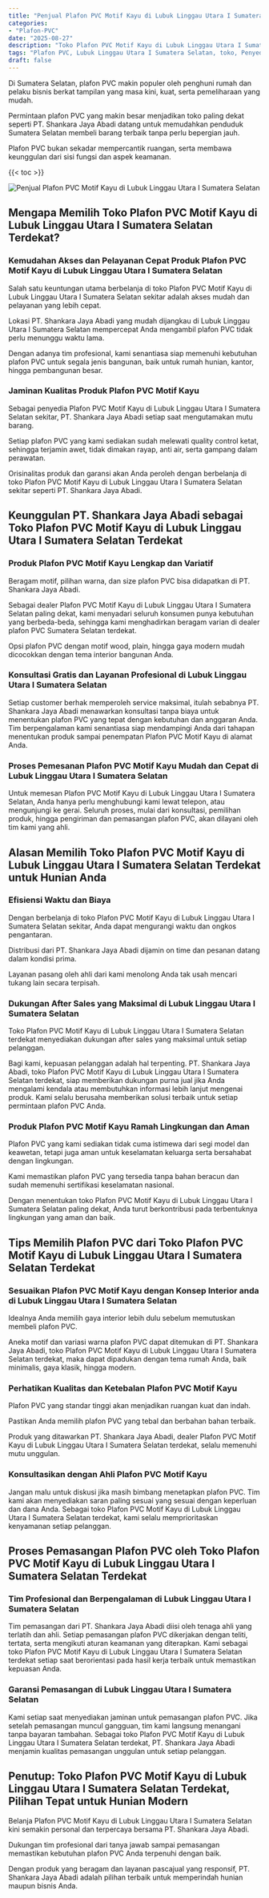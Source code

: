 ```yaml
---
title: "Penjual Plafon PVC Motif Kayu di Lubuk Linggau Utara I Sumatera Selatan"
categories: 
- "Plafon-PVC"
date: "2025-08-27"
description: "Toko Plafon PVC Motif Kayu di Lubuk Linggau Utara I Sumatera Selatan bagi tempat tinggal, kantor, dan ritel. Plafon berkualitas, beragam motif, warna elegan, dengan servis instalasi oleh tim berpengalaman serta garansi resmi!|Jasa penjualan Plafon PVC Motif Kayu di Lubuk Linggau Utara I Sumatera Selatan untuk kebutuhan hunian, perkantoran, maupun ritel, dengan produk terbaik dan pemasangan oleh tim ahli serta jaminan resmi.|Pilihan Plafon PVC Motif Kayu di Lubuk Linggau Utara I Sumatera Selatan yang andal bagi rumah, kantor, dan ritel, dengan material unggulan dan penempatan dikerjakan oleh tim berpengalaman dan jaminan resmi.|Distribusi Plafon PVC Motif Kayu di Lubuk Linggau Utara I Sumatera Selatan untuk rumah, office, serta ritel, beserta produk unggulan dan instalasi dikerjakan oleh tenaga ahli ahli, lengkap beserta jaminan resmi.}"
tags: "Plafon PVC, Lubuk Linggau Utara I Sumatera Selatan, toko, Penyedia, distributor"
draft: false
---
```


Di Sumatera Selatan, plafon PVC makin populer oleh penghuni rumah dan pelaku bisnis berkat tampilan yang masa kini, kuat, serta pemeliharaan yang mudah.

Permintaan plafon PVC yang makin besar menjadikan toko paling dekat seperti PT. Shankara Jaya Abadi datang untuk memudahkan penduduk Sumatera Selatan membeli barang terbaik tanpa perlu bepergian jauh.

Plafon PVC bukan sekadar mempercantik ruangan, serta membawa keunggulan dari sisi fungsi dan aspek keamanan.

{{< toc >}}

![Penjual Plafon PVC Motif Kayu di Lubuk Linggau Utara I Sumatera Selatan](/images/Plafon-PVC/Penjual-Plafon-PVC-Motif-Kayu-di-Lubuk-Linggau-Utara-I-Sumatera-Selatan.png)


## Mengapa Memilih Toko Plafon PVC Motif Kayu di Lubuk Linggau Utara I Sumatera Selatan Terdekat?

### Kemudahan Akses dan Pelayanan Cepat Produk Plafon PVC Motif Kayu di Lubuk Linggau Utara I Sumatera Selatan

Salah satu keuntungan utama berbelanja di toko Plafon PVC Motif Kayu di Lubuk Linggau Utara I Sumatera Selatan sekitar adalah akses mudah dan pelayanan yang lebih cepat.

Lokasi PT. Shankara Jaya Abadi yang mudah dijangkau di Lubuk Linggau Utara I Sumatera Selatan mempercepat Anda mengambil plafon PVC tidak perlu menunggu waktu lama.

Dengan adanya tim profesional, kami senantiasa siap memenuhi kebutuhan plafon PVC untuk segala jenis bangunan, baik untuk rumah hunian, kantor, hingga pembangunan besar.

### Jaminan Kualitas Produk Plafon PVC Motif Kayu

Sebagai penyedia Plafon PVC Motif Kayu di Lubuk Linggau Utara I Sumatera Selatan sekitar, PT. Shankara Jaya Abadi setiap saat mengutamakan mutu barang.

Setiap plafon PVC yang kami sediakan sudah melewati quality control ketat, sehingga terjamin awet, tidak dimakan rayap, anti air, serta gampang dalam perawatan.

Orisinalitas produk dan garansi akan Anda peroleh dengan berbelanja di toko Plafon PVC Motif Kayu di Lubuk Linggau Utara I Sumatera Selatan sekitar seperti PT. Shankara Jaya Abadi.

## Keunggulan PT. Shankara Jaya Abadi sebagai Toko Plafon PVC Motif Kayu di Lubuk Linggau Utara I Sumatera Selatan Terdekat

### Produk Plafon PVC Motif Kayu Lengkap dan Variatif

Beragam motif, pilihan warna, dan size plafon PVC bisa didapatkan di PT. Shankara Jaya Abadi.

Sebagai dealer Plafon PVC Motif Kayu di Lubuk Linggau Utara I Sumatera Selatan paling dekat, kami menyadari seluruh konsumen punya kebutuhan yang berbeda-beda, sehingga kami menghadirkan beragam varian di dealer plafon PVC Sumatera Selatan terdekat.

Opsi plafon PVC dengan motif wood, plain, hingga gaya modern mudah dicocokkan dengan tema interior bangunan Anda.

### Konsultasi Gratis dan Layanan Profesional di Lubuk Linggau Utara I Sumatera Selatan

Setiap customer berhak memperoleh service maksimal, itulah sebabnya PT. Shankara Jaya Abadi menawarkan konsultasi tanpa biaya untuk menentukan plafon PVC yang tepat dengan kebutuhan dan anggaran Anda. Tim berpengalaman kami senantiasa siap mendampingi Anda dari tahapan menentukan produk sampai penempatan Plafon PVC Motif Kayu di alamat Anda.

### Proses Pemesanan Plafon PVC Motif Kayu Mudah dan Cepat di Lubuk Linggau Utara I Sumatera Selatan

Untuk memesan Plafon PVC Motif Kayu di Lubuk Linggau Utara I Sumatera Selatan, Anda hanya perlu menghubungi kami lewat telepon, atau mengunjungi ke gerai. Seluruh proses, mulai dari konsultasi, pemilihan produk, hingga pengiriman dan pemasangan plafon PVC, akan dilayani oleh tim kami yang ahli.

## Alasan Memilih Toko Plafon PVC Motif Kayu di Lubuk Linggau Utara I Sumatera Selatan Terdekat untuk Hunian Anda

### Efisiensi Waktu dan Biaya

Dengan berbelanja di toko Plafon PVC Motif Kayu di Lubuk Linggau Utara I Sumatera Selatan sekitar, Anda dapat mengurangi waktu dan ongkos pengantaran.

Distribusi dari PT. Shankara Jaya Abadi dijamin on time dan pesanan datang dalam kondisi prima.

Layanan pasang oleh ahli dari kami menolong Anda tak usah mencari tukang lain secara terpisah.

### Dukungan After Sales yang Maksimal di Lubuk Linggau Utara I Sumatera Selatan

Toko Plafon PVC Motif Kayu di Lubuk Linggau Utara I Sumatera Selatan terdekat menyediakan dukungan after sales yang maksimal untuk setiap pelanggan.

Bagi kami, kepuasan pelanggan adalah hal terpenting. PT. Shankara Jaya Abadi, toko Plafon PVC Motif Kayu di Lubuk Linggau Utara I Sumatera Selatan terdekat, siap memberikan dukungan purna jual jika Anda mengalami kendala atau membutuhkan informasi lebih lanjut mengenai produk. Kami selalu berusaha memberikan solusi terbaik untuk setiap permintaan plafon PVC Anda.

### Produk Plafon PVC Motif Kayu Ramah Lingkungan dan Aman

Plafon PVC yang kami sediakan tidak cuma istimewa dari segi model dan keawetan, tetapi juga aman untuk keselamatan keluarga serta bersahabat dengan lingkungan.

Kami memastikan plafon PVC yang tersedia tanpa bahan beracun dan sudah memenuhi sertifikasi keselamatan nasional.

Dengan menentukan toko Plafon PVC Motif Kayu di Lubuk Linggau Utara I Sumatera Selatan paling dekat, Anda turut berkontribusi pada terbentuknya lingkungan yang aman dan baik.

## Tips Memilih Plafon PVC dari Toko Plafon PVC Motif Kayu di Lubuk Linggau Utara I Sumatera Selatan Terdekat

### Sesuaikan Plafon PVC Motif Kayu dengan Konsep Interior anda di Lubuk Linggau Utara I Sumatera Selatan

Idealnya Anda memilih gaya interior lebih dulu sebelum memutuskan membeli plafon PVC.

Aneka motif dan variasi warna plafon PVC dapat ditemukan di PT. Shankara Jaya Abadi, toko Plafon PVC Motif Kayu di Lubuk Linggau Utara I Sumatera Selatan terdekat, maka dapat dipadukan dengan tema rumah Anda, baik minimalis, gaya klasik, hingga modern.

### Perhatikan Kualitas dan Ketebalan Plafon PVC Motif Kayu

Plafon PVC yang standar tinggi akan menjadikan ruangan kuat dan indah.

Pastikan Anda memilih plafon PVC yang tebal dan berbahan bahan terbaik.

Produk yang ditawarkan PT. Shankara Jaya Abadi, dealer Plafon PVC Motif Kayu di Lubuk Linggau Utara I Sumatera Selatan terdekat, selalu memenuhi mutu unggulan.

### Konsultasikan dengan Ahli Plafon PVC Motif Kayu

Jangan malu untuk diskusi jika masih bimbang menetapkan plafon PVC. Tim kami akan menyediakan saran paling sesuai yang sesuai dengan keperluan dan dana Anda. Sebagai toko Plafon PVC Motif Kayu di Lubuk Linggau Utara I Sumatera Selatan terdekat, kami selalu memprioritaskan kenyamanan setiap pelanggan.

## Proses Pemasangan Plafon PVC oleh Toko Plafon PVC Motif Kayu di Lubuk Linggau Utara I Sumatera Selatan Terdekat

### Tim Profesional dan Berpengalaman di Lubuk Linggau Utara I Sumatera Selatan

Tim pemasangan dari PT. Shankara Jaya Abadi diisi oleh tenaga ahli yang terlatih dan ahli. Setiap pemasangan plafon PVC dikerjakan dengan teliti, tertata, serta mengikuti aturan keamanan yang diterapkan. Kami sebagai toko Plafon PVC Motif Kayu di Lubuk Linggau Utara I Sumatera Selatan terdekat setiap saat berorientasi pada hasil kerja terbaik untuk memastikan kepuasan Anda.

### Garansi Pemasangan di Lubuk Linggau Utara I Sumatera Selatan

Kami setiap saat menyediakan jaminan untuk pemasangan plafon PVC. Jika setelah pemasangan muncul gangguan, tim kami langsung menangani tanpa bayaran tambahan. Sebagai toko Plafon PVC Motif Kayu di Lubuk Linggau Utara I Sumatera Selatan terdekat, PT. Shankara Jaya Abadi menjamin kualitas pemasangan unggulan untuk setiap pelanggan.

## Penutup: Toko Plafon PVC Motif Kayu di Lubuk Linggau Utara I Sumatera Selatan Terdekat, Pilihan Tepat untuk Hunian Modern

Belanja Plafon PVC Motif Kayu di Lubuk Linggau Utara I Sumatera Selatan kini semakin personal dan terpercaya bersama PT. Shankara Jaya Abadi.

Dukungan tim profesional dari tanya jawab sampai pemasangan memastikan kebutuhan plafon PVC Anda terpenuhi dengan baik.

Dengan produk yang beragam dan layanan pascajual yang responsif, PT. Shankara Jaya Abadi adalah pilihan terbaik untuk memperindah hunian maupun bisnis Anda.